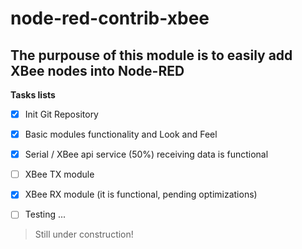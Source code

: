 # node-red-contrib-xbee

## The purpouse of this module is to easily add XBee nodes into Node-RED


**Tasks lists**
- [x] Init Git Repository
- [x] Basic modules functionality and Look and Feel
- [x] Serial / XBee api service (50%) receiving data is functional
- [ ] XBee TX module
- [x] XBee RX module (it is functional, pending optimizations)
- [ ] Testing ...


> Still under construction!
